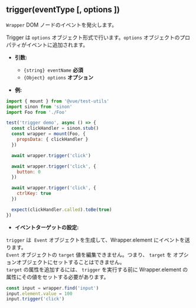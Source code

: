 ## trigger(eventType [, options ])

`Wrapper` DOM ノードのイベントを発火します。

Trigger は `options` オブジェクト形式で行います。`options` オブジェクトのプロパティがイベントに追加されます。

- **引数:**

  - `{string} eventName` **必須**
  - `{Object} options` **オプション**

- **例:**

```js
import { mount } from '@vue/test-utils'
import sinon from 'sinon'
import Foo from './Foo'

test('trigger demo', async () => {
  const clickHandler = sinon.stub()
  const wrapper = mount(Foo, {
    propsData: { clickHandler }
  })

  await wrapper.trigger('click')

  await wrapper.trigger('click', {
    button: 0
  })

  await wrapper.trigger('click', {
    ctrlKey: true
  })

  expect(clickHandler.called).toBe(true)
})
```

- **イベントターゲットの設定:**

`trigger` は  `Event` オブジェクトを生成して、Wrapper.element にイベントを送ります。  
`Event` オブジェクトの `target` 値を編集できません。つまり、 `target` を オプションオブジェクトにセットすることはできません。  
`target` の属性を追加するには、 `trigger` を実行する前に Wrapper.element の属性にその値をセットする必要があります。

```js
const input = wrapper.find('input')
input.element.value = 100
input.trigger('click')
```
